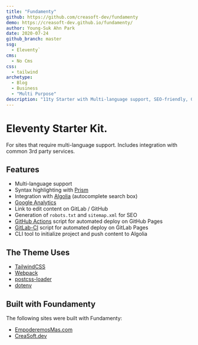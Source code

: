 ```yaml
---
title: "Fundamenty"
github: https://github.com/creasoft-dev/fundamenty
demo: https://creasoft-dev.github.io/fundamenty/
author: Young-Suk Ahn Park
date: 2020-07-24
github_branch: master 
ssg:
  - Eleventy`
cms:
  - No Cms
css:
  - tailwind
archetype:
  - Blog
  - Business
  - "Multi Purpose"
description: "11ty Starter with Multi-language support, SEO-friendly, GitHub/GitLab Pages-ready"
---
```


# Eleventy Starter Kit.

For sites that require multi-language support. Includes integration with common 3rd party services.

## Features
- Multi-language support
- Syntax highlighting with [Prism](https://prismjs.com/)
- Integration with [Algolia](https://www.algolia.com/) (autocomplete search box)
- [Google Analytics](https://analytics.google.com/)
- Link to edit content on GitLab / GitHub
- Generation of `robots.txt` and `sitemap.xml` for SEO
- [GitHub Actions](https://docs.github.com/en/actions) script for automated deploy on GitHub Pages
- [GitLab-CI](https://about.gitlab.com/stages-devops-lifecycle/continuous-integration/) script for automated deploy on GitLab Pages
- CLI tool to initialize project and push content to Algolia 

## The Theme Uses
- [TailwindCSS](https://tailwindcss.com/)
- [Webpack](https://webpack.js.org/)
- [postcss-loader](https://github.com/postcss/postcss-loader)
- [dotenv](https://github.com/motdotla/dotenv)

## Built with Foundamenty
The following sites were built with Fundamenty:
- [EmpoderemosMas.com](https://empoderemosmas.com/)
- [CreaSoft.dev](https://creasoft.dev/)
